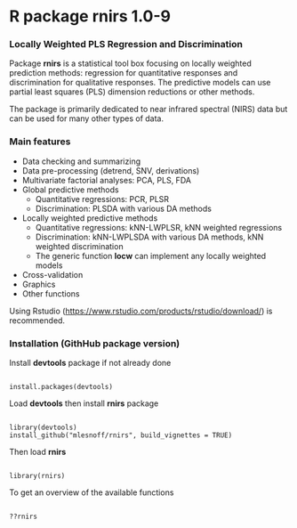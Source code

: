# R package rnirs 1.0-9  
### Locally Weighted PLS Regression and Discrimination

Package **rnirs** is a statistical tool box focusing on locally weighted prediction methods: regression for quantitative responses and discrimination for qualitative responses. The predictive models can use partial least squares (PLS) dimension reductions or other methods.

The package is primarily dedicated to near infrared spectral (NIRS) data but can be used for many other types of data.

### Main features

* Data checking and summarizing
* Data pre-processing (detrend, SNV, derivations)
* Multivariate factorial analyses: PCA, PLS, FDA
* Global predictive methods
    - Quantitative regressions: PCR, PLSR
    - Discrimination: PLSDA with various DA methods
* Locally weighted predictive methods
    - Quantitative regressions: kNN-LWPLSR, kNN weighted regressions
    - Discrimination: kNN-LWPLSDA with various DA methods, kNN weighted discrimination
    - The generic function **locw** can implement any locally weighted models
* Cross-validation
* Graphics
* Other functions

Using Rstudio (https://www.rstudio.com/products/rstudio/download/) is recommended.


### Installation (GithHub package version)

Install **devtools** package if not already done

```{r}

install.packages(devtools)

```
Load **devtools** then install **rnirs** package

```{r}

library(devtools)
install_github("mlesnoff/rnirs", build_vignettes = TRUE)

```
Then load **rnirs**

```{r}

library(rnirs)

```

To get an overview of the available functions

```{r}

??rnirs

```







